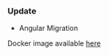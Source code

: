 ### Update
- Angular Migration

Docker image available [here](https://github.com/xclemence/dependencies-graph-viewer/packages)
